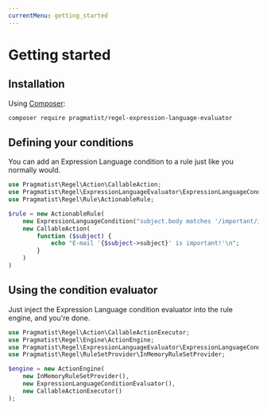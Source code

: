 ```yaml
---
currentMenu: getting_started
---
```


# Getting started

## Installation

Using [Composer](https://getcomposer.org/):

```bash
composer require pragmatist/regel-expression-language-evaluator
```

## Defining your conditions

You can add an Expression Language condition to a rule just like you normally would.

```php
use Pragmatist\Regel\Action\CallableAction;
use Pragmatist\Regel\ExpressionLanguageEvaluator\ExpressionLanguageCondition;
use Pragmatist\Regel\Rule\ActionableRule;

$rule = new ActionableRule(
    new ExpressionLanguageCondition("subject.body matches '/important/i'"),
    new CallableAction(
        function ($subject) {
            echo "E-mail '{$subject->subject}' is important!'\n";
        }
    )
)
```

## Using the condition evaluator

Just inject the Expression Language condition evaluator into the rule engine, and you're done.

```php
use Pragmatist\Regel\Action\CallableActionExecutor;
use Pragmatist\Regel\Engine\ActionEngine;
use Pragmatist\Regel\ExpressionLanguageEvaluator\ExpressionLanguageConditionEvaluator;
use Pragmatist\Regel\RuleSetProvider\InMemoryRuleSetProvider;

$engine = new ActionEngine(
    new InMemoryRuleSetProvider(),
    new ExpressionLanguageConditionEvaluator(),
    new CallableActionExecutor()
);
```
